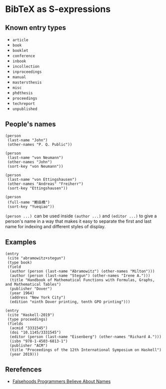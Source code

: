 # BibTeX as S-expressions

## Known entry types

* `article`
* `book`
* `booklet`
* `conference`
* `inbook`
* `incollection`
* `inproceedings`
* `manual`
* `mastersthesis`
* `misc`
* `phdthesis`
* `proceedings`
* `techreport`
* `unpublished`

## People's names

```Lisp
(person
 (last-name "John")
 (other-names "P. Q. Public"))

(person
 (last-name "von Neumann")
 (other-names "John")
 (sort-key "von Neumann"))

(person
 (last-name "von Ettingshausen")
 (other-names "Andreas" "Freiherr")
 (sort-key "Ettingshausen"))

(person
 (full-name "鮑岳橋")
 (sort-key "Yueqiao"))
```

`(person ...) `can be used inside `(author ...)` and `(editor ...)` to
give a person's name in a way that makes it easy to separate the first
and last name for indexing and different styles of display.

## Examples

```Lisp
(entry
 (cite "abramowitz+stegun")
 (type book)
 (field
  (author (person (last-name "Abramowitz") (other-names "Milton")))
  (author (person (last-name "Stegun") (other-names "Irene A.")))
  (title "Handbook of Mathematical Functions with Formulas, Graphs, and Mathematical Tables")
  (publisher "Dover")
  (year 1964)
  (address "New York City")
  (edition "ninth Dover printing, tenth GPO printing")))
```

```Lisp
(entry
 (cite "Haskell-2019")
 (type proceedings)
 (fields
  (acmid "3331545")
  (doi "10.1145/3331545")
  (editor (person (last-name "Eisenberg") (other-names "Richard A.")))
  (isbn "978-1-4503-6813-1")
  (publisher "ACM")
  (title "Proceedings of the 12th International Symposium on Haskell")
  (year 2019)))
```

## Rerefences

* [Falsehoods Programmers Believe About Names](https://www.kalzumeus.com/2010/06/17/falsehoods-programmers-believe-about-names/)
